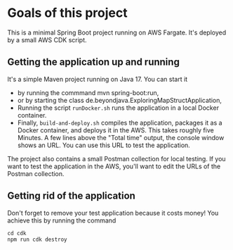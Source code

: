 # Goals of this project

This is a minimal Spring Boot project running on AWS Fargate. It's deployed by a small AWS CDK script.

## Getting the application up and running
It's a simple Maven project running on Java 17. You can start it
- by running the commmand mvn spring-boot:run,
- or by starting the class de.beyondjava.ExploringMapStructApplication,
- Running the script `runDocker.sh` runs the application in a local Docker container.
- Finally, `build-and-deploy.sh` compiles the application, packages it as a Docker container, and deploys it in the AWS. This takes roughly five Minutes. A few lines above the "Total time" output, the console window shows an URL. You can use this URL to test the application.

The project also contains a small Postman collection for local testing. If you want to test the application in the AWS, you'll want to edit the URLs of the Postman collection.

## Getting rid of the application
Don't forget to remove your test application because it costs money! You achieve this by running the command

```
cd cdk
npm run cdk destroy
```